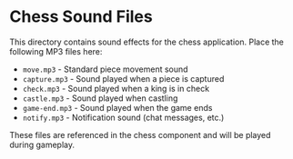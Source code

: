 # Chess Sound Files

This directory contains sound effects for the chess application. Place the following MP3 files here:

- `move.mp3` - Standard piece movement sound
- `capture.mp3` - Sound played when a piece is captured
- `check.mp3` - Sound played when a king is in check
- `castle.mp3` - Sound played when castling
- `game-end.mp3` - Sound played when the game ends
- `notify.mp3` - Notification sound (chat messages, etc.)

These files are referenced in the chess component and will be played during gameplay. 